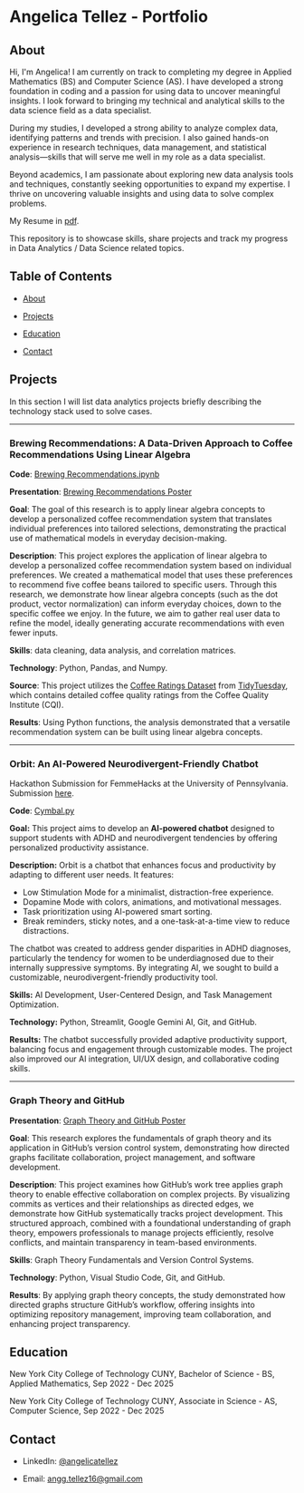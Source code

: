 # Angelica Tellez - Portfolio

## About 

Hi, I'm Angelica! I am currently on track to completing my degree in Applied Mathematics (BS) and Computer Science (AS). I have developed a strong foundation in coding and a passion for using data to uncover meaningful insights. I look forward to bringing my technical and analytical skills to the data science field as a data specialist.  

During my studies, I developed a strong ability to analyze complex data, identifying patterns and trends with precision. I also gained hands-on experience in research techniques, data management, and statistical analysis—skills that will serve me well in my role as a data specialist.  

Beyond academics, I am passionate about exploring new data analysis tools and techniques, constantly seeking opportunities to expand my expertise. I thrive on uncovering valuable insights and using data to solve complex problems.

My Resume in [pdf](https://github.com/anggtellez16/Portfolio/blob/main/Resume.pdf).

This repository is to showcase skills, share projects and track my progress in Data Analytics / Data Science related topics.


## Table of Contents

* [About](https://github.com/anggtellez16/Portfolio/blob/main/README.md#About)

* [Projects](https://github.com/anggtellez16/Portfolio/blob/main/README.md#Projects)

* [Education](https://github.com/anggtellez16/Portfolio/blob/main/README.md#Education)

* [Contact](https://github.com/anggtellez16/Portfolio/blob/main/README.md#Contact)


## Projects
In this section I will list data analytics projects briefly describing the technology stack used to solve cases.

___

### Brewing Recommendations: A Data-Driven Approach to Coffee Recommendations Using Linear Algebra

**Code**: [Brewing Recommendations.ipynb](https://github.com/anggtellez16/Portfolio/blob/main/Brewing_Recommendations.ipynb)

**Presentation**: [Brewing Recommendations Poster](https://github.com/anggtellez16/Portfolio/blob/main/Brewing%20Recommendations%20Poster.pdf)

**Goal**: The goal of this research is to apply linear algebra concepts to develop a personalized coffee recommendation system that translates individual preferences into tailored selections, demonstrating the practical use of mathematical models in everyday decision-making.

**Description**: This project explores the application of linear algebra to develop a personalized coffee recommendation system based on individual preferences. We created a mathematical model that uses these preferences to recommend five coffee beans tailored to specific users. Through this research, we demonstrate how linear algebra concepts (such as the dot product, vector normalization) can inform everyday choices, down to the specific coffee we enjoy. In the future, we aim to gather real user data to refine the model, ideally generating accurate recommendations with even fewer inputs.

**Skills**: data cleaning, data analysis, and correlation matrices.

**Technology**: Python, Pandas, and Numpy.

**Source**: This project utilizes the [Coffee Ratings Dataset](coffee_ratings.csv)
 from [TidyTuesday](https://github.com/rfordatascience/tidytuesday), which contains detailed coffee quality ratings from the Coffee Quality Institute (CQI).

**Results**: Using Python functions, the analysis demonstrated that a versatile recommendation system can be built using linear algebra concepts.

___

### **Orbit: An AI-Powered Neurodivergent-Friendly Chatbot**  

Hackathon Submission for FemmeHacks at the University of Pennsylvania. Submission [here](https://devpost.com/software/adhd-w70jbo?_gl=1*cadw6*_gcl_au*MTE1MDkxNDYxLjE3NDAxNzM1MDM.*_ga*MTgyNjU4NTUzMS4xNzQwMTczNTA0*_ga_0YHJK3Y10M*MTc0MDE3MzUwNC4xLjEuMTc0MDE3NDIzOC4wLjAuMA..).

**Code**: [Cymbal.py](https://github.com/vedamantena2/ADHD/blob/main/Cymbal.py)

**Goal:**  This project aims to develop an **AI-powered chatbot** designed to support students with ADHD and neurodivergent tendencies by offering personalized productivity assistance.  

**Description:**  Orbit is a chatbot that enhances focus and productivity by adapting to different user needs. It features:  
- Low Stimulation Mode for a minimalist, distraction-free experience.  
- Dopamine Mode with colors, animations, and motivational messages.  
- Task prioritization using AI-powered smart sorting.  
- Break reminders, sticky notes, and a one-task-at-a-time view to reduce distractions.  

The chatbot was created to address gender disparities in ADHD diagnoses, particularly the tendency for women to be underdiagnosed due to their internally suppressive symptoms. By integrating AI, we sought to build a customizable, neurodivergent-friendly productivity tool.  

**Skills:**  AI Development, User-Centered Design, and Task Management Optimization.  

**Technology:**  Python, Streamlit, Google Gemini AI, Git, and GitHub.

**Results:**  The chatbot successfully provided adaptive productivity support, balancing focus and engagement through customizable modes. The project also improved our AI integration, UI/UX design, and collaborative coding skills.  

___

### Graph Theory and GitHub

**Presentation**: [Graph Theory and GitHub Poster](https://github.com/anggtellez16/Portfolio/blob/main/Graph%20Theory%20and%20GitHub%20Poster.pdf)


**Goal**: This research explores the fundamentals of graph theory and its application in GitHub’s version control system, demonstrating how directed graphs facilitate collaboration, project management, and software development.  

**Description**: This project examines how GitHub’s work tree applies graph theory to enable effective collaboration on complex projects. By visualizing commits as vertices and their relationships as directed edges, we demonstrate how GitHub systematically tracks project development. This structured approach, combined with a foundational understanding of graph theory, empowers professionals to manage projects efficiently, resolve conflicts, and maintain transparency in team-based environments.  

**Skills**: Graph Theory Fundamentals and Version Control Systems.

**Technology**: Python, Visual Studio Code, Git, and GitHub. 

**Results**: By applying graph theory concepts, the study demonstrated how directed graphs structure GitHub’s workflow, offering insights into optimizing repository management, improving team collaboration, and enhancing project transparency.  

## Education

New York City College of Technology CUNY, Bachelor of Science - BS, Applied Mathematics, Sep 2022 - Dec 2025

New York City College of Technology CUNY, Associate in Science - AS, Computer Science, Sep 2022 - Dec 2025

## Contact

* LinkedIn: [@angelicatellez](https://www.linkedin.com/in/angelica-tellez/)

* Email: angg.tellez16@gmail.com